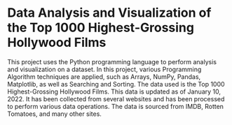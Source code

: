 # Data Analysis and Visualization of the Top 1000 Highest-Grossing Hollywood Films
This project uses the Python programming language to perform analysis and visualization on a dataset. In this project, various Programming Algorithm techniques are applied, such as Arrays, NumPy, Pandas, Matplotlib, as well as Searching and Sorting. The data used is the Top 1000 Highest-Grossing Hollywood Films. This data is updated as of January 10, 2022. It has been collected from several websites and has been processed to perform various data operations. The data is sourced from IMDB, Rotten Tomatoes, and many other sites.
